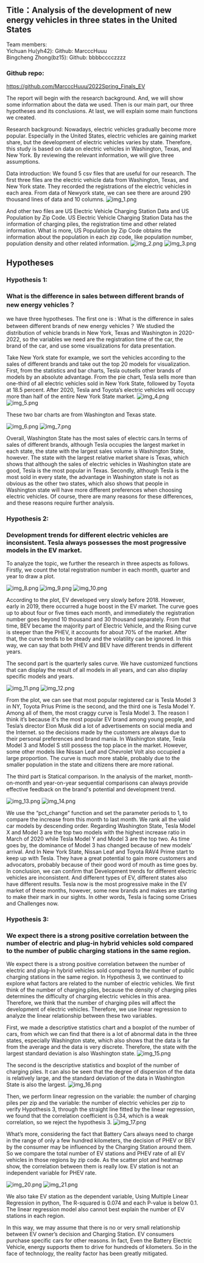 ## Title：Analysis of the development of new energy vehicles in three states in the United States
Team members:  
Yichuan Hu(yh42):  Github: MarcccHuuu  
Bingcheng Zhong(bz15): Github: bbbbcccczzzz
 
### Github repo:
https://github.com/MarcccHuuu/2022Spring_Finals_EV

  The report will begin with the research background. And, we will show some information about the data we used. 
Then is our main part, our three hypotheses and its conclusions. At last, we will explain some main functions we created.
  
Research background:
  Nowadays, electric vehicles gradually become more popular. Especially in the United States, electric vehicles are 
gaining market share, but the development of electric vehicles varies by state. Therefore, this study is based on data 
on electric vehicles in Washington, Texas, and New York. By reviewing the relevant information, we will give three assumptions.

Data introduction:
  We found 5 csv files that are useful for our research.
  The first three files are the electric vehicle data from Washington, Texas, and New York state. They recorded the registrations of the electric vehicles in each area. From data of Newyork state, we can see there are around 290 thousand lines of data and 10 columns.
![img_1.png](img_1.png)

  And other two files are US Electric Vehicle Charging Station Data and US Population by Zip Code. US Electric Vehicle Charging Station Data has the information of charging piles, the registration time and other related information. What is more, US Population by Zip Code obtains the information about the population in each zip code, like population number, population density and other related information.
![img_2.png](img_2.png)
![img_3.png](img_3.png)

## Hypotheses
### Hypothesis 1: 
### What is the difference in sales between different brands of new energy vehicles？
  we have three hypotheses. The first one is : What is the difference in sales between different brands of new energy vehicles？
  We studied the distribution of vehicle brands in New York, Texas and Washington in 2020-2022, so the variables we need are the registration time of the car, the brand of the car, and use some visualizations for data presentation.

  Take New York state for example, we sort the vehicles according to the sales of different brands and take out the top 20 models for visualization. First, from the statistics and bar charts, Tesla outsells other brands of models by an absolute advantage. From the pie chart, Tesla sells more than one-third of all electric vehicles sold in New York State, followed by Toyota at 18.5 percent. After 2020, Tesla and Toyota’s electric vehicles will occupy more than half of the entire New York State market.
![img_4.png](img_4.png)
![img_5.png](img_5.png)

  These two bar charts are from Washington and Texas state.

![img_6.png](img_6.png)
![img_7.png](img_7.png)

  Overall, Washington State has the most sales of electric cars.In terms of sales of different brands, although Tesla occupies the largest market in each state, the state with the largest sales volume is Washington State, however. The state with the largest relative market share is Texas, which shows that although the sales of electric vehicles in Washington state are good, Tesla is the most popular in Texas.
  Secondly, although Tesla is the most sold in every state, the advantage in Washington state is not as obvious as the other two states, which also shows that people in Washington state will have more different preferences when choosing electric vehicles.
Of course, there are many reasons for these differences, and these reasons require further analysis.

### Hypothesis 2: 
### Development trends for different electric vehicles are inconsistent. Tesla always possesses the most progressive models in the EV market.

  To analyze the topic, we further the research in three aspects as follows.
  Firstly, we count the total registration number in each month, quarter and year to draw a plot.

![img_8.png](img_8.png)
![img_9.png](img_9.png)
![img_10.png](img_10.png)

  According to the plot, EV developed very slowly before 2018. However, early in 2019, there occurred a huge boost in the EV market. The curve goes up to about four or five times each month, and immediately the registration number goes beyond 10 thousand and 30 thousand separately.
  From that time, BEV became the majority part of Electric Vehicle, and the Rising curve is steeper than the PHEV, it accounts for about 70% of the market.
  After that, the curve tends to be steady and the volatility can be ignored. In this way, we can say that both PHEV and BEV have different trends in different years.

  The second part is the quarterly sales curve.
  We have customized functions that can display the result of all models in all years, and can also display specific models and years.

![img_11.png](img_11.png)
![img_12.png](img_12.png)

  From the plot, we can see that most popular registered car is Tesla Model 3 in NY, Toyota Prius Prime is the second, and the third one is Tesla Model Y. Among all of them, the most craggy curve is Tesla Model 3.
  The reason I think it’s because it's the most popular EV brand among young people, and Tesla’s director Elon Musk did a lot of advertisements on social media and the Internet. so the decisions made by the customers are always due to their personal preferences and brand mania.
  In Washington state, Tesla Model 3 and Model S still possess the top place in the market. However, some other models like Nissan Leaf and Chevrolet Volt also occupied a large proportion. The curve is much more stable, probably due to the smaller population in the state and citizens there are more rational.

  The third part is Statical comparison. In the analysis of the market, month-on-month and year-on-year sequential comparisons can always provide effective feedback on the brand's potential and development trend.

![img_13.png](img_13.png)
![img_14.png](img_14.png)

  We use the “pct_change” function and set the parameter periods to 1, to compare the increase from this month to last month. We rank all the valid car models by descending order. Regarding Washington State, Tesla Model X and Model 3 are the top two models with the highest increase ratio in March of 2020 while Tesla Model Y and Model 3 are the top two. As time goes by, the dominance of Model 3 has changed because of new models’ arrival. 
  And In New York State, Nissan Leaf and Toyota RAV4 Prime start to keep up with Tesla. They have a great potential to gain more customers and advocators, probably because of their good word of mouth as time goes by.
  In conclusion, we can confirm that Development trends for different electric vehicles are inconsistent. And different types of EV, different states also have different results. Tesla now is the most progressive make in the EV market of these months, however, some new brands and makes are starting to make their mark in our sights. In other words, Tesla is facing some Crises and Challenges now.

### Hypothesis 3: 
### We expect there is a strong positive correlation between the number of electric and plug-in hybrid vehicles sold compared to the number of public charging stations in the same region.

  We expect there is a strong positive correlation between the number of electric and plug-in hybrid vehicles sold compared to the number of public charging stations in the same region.
  In Hypothesis 3, we continued to explore what factors are related to the number of electric vehicles. We first think of the number of charging piles, because the density of charging piles determines the difficulty of charging electric vehicles in this area. Therefore, we think that the number of charging piles will affect the development of electric vehicles. Therefore, we use linear regression to analyze the linear relationship between these two variables.

  First, we made a descriptive statistics chart and a boxplot of the number of cars, from which we can find that there is a lot of abnormal data in the three states, especially Washington state, which also shows that the data is far from the average and the data is very discrete. Therefore, the state with the largest standard deviation is also Washington state.
![img_15.png](img_15.png)

  The second is the descriptive statistics and boxplot of the number of charging piles. It can also be seen that the degree of dispersion of the data is relatively large, and the standard deviation of the data in Washington State is also the largest.
![img_16.png](img_16.png)

  Then, we perform linear regression on the variable: the number of charging piles per zip and the variable: the number of electric vehicles per zip to verify Hypothesis 3, through the straight line fitted by the linear regression, we found that the correlation coefficient is 0.34, which is a weak correlation, so we reject the hypothesis 3.
![img_17.png](img_17.png)

  What’s more, considering the fact that Battery Cars always need to charge in the range of only a few hundred kilometers, the decision of PHEV or BEV by the consumer may be influenced by the Charging Station around them. So we compare the total number of EV stations and PHEV rate of all EV vehicles in those regions by zip code. As the scatter plot and heatmap show, the correlation between them is really low. EV station is not an independent variable for PHEV rate.

![img_20.png](img_20.png)
![img_21.png](img_21.png)

  We also take EV station as the dependent variable, Using Multiple Linear Regression in python, The R-squared is 0.074 and each P-value is below 0.1. The linear regression model also cannot best explain the number of EV stations in each region.

  In this way, we may assume that there is no or very small relationship between EV owner’s decision and Charging Station. EV consumers purchase specific cars for other reasons. In fact, Even the Battery Electric Vehicle, energy supports them to drive for hundreds of kilometers. So in the face of technology, the reality factor has been greatly mitigated.


